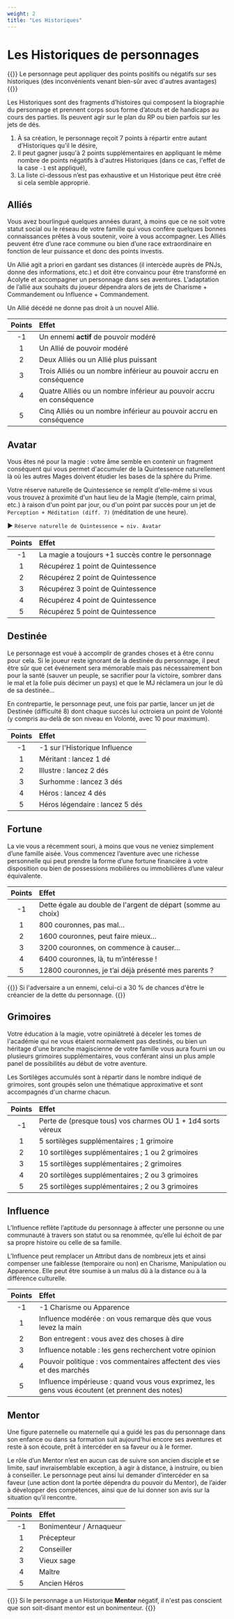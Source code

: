 ```yaml
---
weight: 2
title: "Les Historiques"
---
```


# Les Historiques de personnages

{{<hint info>}}
Le personnage peut appliquer des points positifs ou négatifs sur ses historiques (des inconvénients venant bien-sûr avec d'autres avantages)
{{</hint>}}

Les Historiques sont des fragments d’histoires qui composent la biographie du personnage et prennent corps sous forme d’atouts et de handicaps au cours des parties. Ils peuvent agir sur le plan du RP ou bien parfois sur les jets de dés.

1. À sa création, le personnage reçoit 7 points à répartir entre autant d’Historiques qu’il le désire,
1. Il peut gagner jusqu'à 2 points supplémentaires en appliquant le même nombre de points négatifs à d'autres Historiques (dans ce cas, l'effet de la case `-1` est appliqué),
1. La liste ci-dessous n’est pas exhaustive et un Historique peut être créé si cela semble approprié.

## Alliés
Vous avez bourlingué quelques années durant, à moins que ce ne soit votre statut social ou le réseau de votre famille qui vous confère quelques bonnes connaissances prêtes à vous soutenir, voire à vous accompagner. Les Alliés peuvent être d’une race commune ou bien d’une race extraordinaire en fonction de leur puissance et donc des points investis.

Un Allié agit a priori en gardant ses distances (il intercède auprès de PNJs, donne des informations, etc.) et doit être convaincu pour être transformé en Acolyte et accompagner un personnage dans ses aventures. L’adaptation de l’allié aux souhaits du joueur dépendra alors de jets de Charisme + Commandement ou Influence + Commandement.

Un Allié décédé ne donne pas droit à un nouvel Allié.

| Points | Effet |
|:---:|:---|
| -1 | Un ennemi **actif** de pouvoir modéré |
| 1 | Un Allié de pouvoir modéré |
| 2 | Deux Alliés ou un Allié plus puissant |
| 3 | Trois Alliés ou un nombre inférieur au pouvoir accru en conséquence |
| 4 | Quatre Alliés ou un nombre inférieur au pouvoir accru en conséquence |
| 5 | Cinq Alliés ou un nombre inférieur au pouvoir accru en conséquence |

## Avatar
Vous êtes né pour la magie : votre âme semble en contenir un fragment conséquent qui vous permet d'accumuler de la Quintessence naturellement là où les autres Mages doivent étudier les bases de la sphère du Prime.

Votre réserve naturelle de Quintessence se remplit d'elle-même si vous vous trouvez à proximité d'un haut lieu de la Magie (temple, cairn primal, etc.) à raison d'un point par jour, ou d'un point par succès pour un jet de `Perception + Méditation (diff. 7)` (méditation de une heure).

► `Réserve naturelle de Quintessence = niv. Avatar`

| Points | Effet |
|:---:|:---|
| -1| La magie a toujours +1 succès contre le personnage |
| 1 | Récupérez 1 point de Quintessence |
| 2 | Récupérez 2 point de Quintessence |
| 3 | Récupérez 3 point de Quintessence |
| 4 | Récupérez 4 point de Quintessence |
| 5 | Récupérez 5 point de Quintessence |

## Destinée
Le personnage est voué à accomplir de grandes choses et à être connu pour cela. Si le joueur reste ignorant de la destinée du personnage, il peut être sûr que cet événement sera mémorable mais pas nécessairement bon pour la santé (sauver un peuple, se sacrifier pour la victoire, sombrer dans le mal et la folie puis décimer un pays) et que le MJ réclamera un jour le dû de sa destinée…

En contrepartie, le personnage peut, une fois par partie, lancer un jet de Destinée (difficulté 8) dont chaque succès lui octroiera un point de Volonté (y compris au-delà de son niveau en Volonté, avec 10 pour maximum).

| Points | Effet |
|:---:|:---|
| -1 | -1 sur l'Historique Influence |
| 1 | Méritant : lancez 1 dé |
| 2 | Illustre : lancez 2 dés |
| 3 | Surhomme : lancez 3 dés |
| 4 | Héros : lancez 4 dés |
| 5 | Héros légendaire : lancez 5 dés |

## Fortune
La vie vous a récemment souri, à moins que vous ne veniez simplement d’une famille aisée. Vous commencez l’aventure avec une richesse personnelle qui peut prendre la forme d’une fortune financière à votre disposition ou bien de possessions mobilières ou immobilières d’une valeur équivalente.

| Points | Effet |
|:---:|:---|
| -1 | Dette égale au double de l'argent de départ (somme au choix) |
| 1 | 800 couronnes, pas mal… |
| 2 | 1600 couronnes, peut faire mieux… |
| 3 | 3200 couronnes, on commence à causer… |
| 4 | 6400 couronnes, là, tu m’intéresse ! |
| 5 | 12800 couronnes, je t’ai déjà présenté mes parents ? |

{{<hint warning>}}
Si l'adversaire a un ennemi, celui-ci a 30 % de chances d'être le créancier de la dette du personnage.
{{</hint>}}

## Grimoires

Votre éducation à la magie, votre opiniâtreté à déceler les tomes de l'académie qui ne vous étaient normalement pas destinés, ou bien un héritage d'une branche magiscienne de votre famille vous aura fourni un ou plusieurs grimoires supplémentaires, vous conférant ainsi un plus ample panel de possibilités au début de votre aventure.

Les Sortilèges accumulés sont à répartir dans le nombre indiqué de grimoires, sont groupés selon une thématique approximative et sont accompagnés d'un charme chacun.

| Points | Effet |
|:---:|:---|
| -1 | Perte de (presque tous) vos charmes OU 1 + 1d4 sorts véreux |
| 1 | 5 sortilèges supplémentaires ; 1 grimoire |
| 2 | 10 sortilèges supplémentaires ; 1 ou 2 grimoires |
| 3 | 15 sortilèges supplémentaires ; 2 grimoires |
| 4 | 20 sortilèges supplémentaires ; 2 ou 3 grimoires |
| 5 | 25 sortilèges supplémentaires ; 2 ou 3 grimoires |


## Influence
L’Influence reflète l’aptitude du personnage à affecter une personne ou une communauté à travers son statut ou sa renommée, qu’elle lui échoit de par sa propre histoire ou celle de sa famille.

L’Influence peut remplacer un Attribut dans de nombreux jets et ainsi compenser une faiblesse (temporaire ou non) en Charisme, Manipulation ou Apparence. Elle peut être soumise à un malus dû à la distance ou à la différence culturelle.

| Points | Effet |
|:---:|:---|
| -1 | -1 Charisme ou Apparence |
| 1 | Influence modérée : on vous remarque dès que vous levez la main |
| 2 | Bon entregent : vous avez des choses à dire |
| 3 | Influence notable : les gens recherchent votre opinion |
| 4 | Pouvoir politique : vos commentaires affectent des vies et des marchés |
| 5 | Influence impérieuse : quand vous vous exprimez, les gens vous écoutent (et prennent des notes) |


## Mentor
Une figure paternelle ou maternelle qui a guidé les pas du personnage dans son enfance ou dans sa formation suit aujourd’hui encore ses aventures et reste à son écoute, prêt à intercéder en sa faveur ou à le former.

Le rôle d’un Mentor n’est en aucun cas de suivre son ancien disciple et se limite, sauf invraisemblable exception, à agir à distance, à instruire, ou bien à conseiller. Le personnage peut ainsi lui demander d’intercéder en sa faveur (une action dont la portée dépendra du pouvoir du Mentor), de l’aider à développer des compétences, ainsi que de lui donner son avis sur la situation qu’il rencontre.

| Points | Effet |
|:---:|:---|
| -1 | Bonimenteur / Arnaqueur |
| 1 | Précepteur |
| 2 | Conseiller |
| 3 | Vieux sage |
| 4 | Maître |
| 5 | Ancien Héros |

{{<hint warning>}}
Si le personnage a un Historique **Mentor** négatif, il n'est pas conscient que son soit-disant mentor est un bonimenteur.
{{<hint>}}